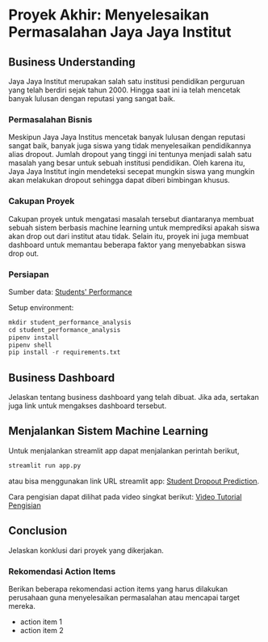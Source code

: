 # Proyek Akhir: Menyelesaikan Permasalahan Jaya Jaya Institut

## Business Understanding
Jaya Jaya Institut merupakan salah satu institusi pendidikan perguruan yang telah berdiri sejak tahun 2000. Hingga saat ini ia telah mencetak banyak lulusan dengan reputasi yang sangat baik.

### Permasalahan Bisnis
Meskipun Jaya Jaya Institus mencetak banyak lulusan dengan reputasi sangat baik, banyak juga siswa yang tidak menyelesaikan pendidikannya alias dropout. Jumlah dropout yang tinggi ini tentunya menjadi salah satu masalah yang besar untuk sebuah institusi pendidikan. Oleh karena itu, Jaya Jaya Institut ingin mendeteksi secepat mungkin siswa yang mungkin akan melakukan dropout sehingga dapat diberi bimbingan khusus.

### Cakupan Proyek
Cakupan proyek untuk mengatasi masalah tersebut diantaranya membuat sebuah sistem berbasis machine learning untuk memprediksi apakah siswa akan drop out dari institut atau tidak. Selain itu, proyek ini juga membuat dashboard untuk memantau beberapa faktor yang menyebabkan siswa drop out.

### Persiapan

Sumber data: [Students' Performance](https://github.com/dicodingacademy/dicoding_dataset/blob/main/students_performance/README.md)

Setup environment:
```python
mkdir student_performance_analysis
cd student_performance_analysis
pipenv install
pipenv shell
pip install -r requirements.txt
```

## Business Dashboard
Jelaskan tentang business dashboard yang telah dibuat. Jika ada, sertakan juga link untuk mengakses dashboard tersebut.

## Menjalankan Sistem Machine Learning
Untuk menjalankan streamlit app dapat menjalankan perintah berikut,
```python
streamlit run app.py
```
atau bisa menggunakan link URL streamlit app: [Student Dropout Prediction](https://student-dropout-prediction-31.streamlit.app/).

Cara pengisian dapat dilihat pada video singkat berikut: [Video Tutorial Pengisian](https://www.awesomescreenshot.com/video/32451396?key=ae274d22cb7e9b557765cfc93be79d21)


## Conclusion
Jelaskan konklusi dari proyek yang dikerjakan.

### Rekomendasi Action Items
Berikan beberapa rekomendasi action items yang harus dilakukan perusahaan guna menyelesaikan permasalahan atau mencapai target mereka.
- action item 1
- action item 2
